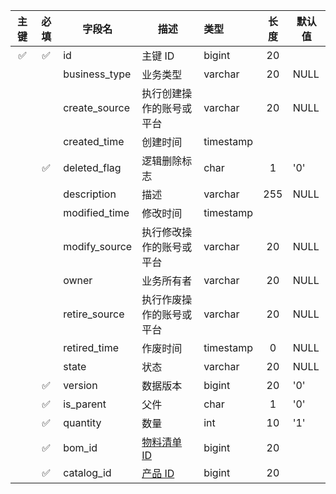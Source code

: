 <div class="database-data">

| 主键 | 必填 | 字段名        | 描述                                          | 类型      | 长度 | 默认值 |
| :--: | :--: | ------------- | --------------------------------------------- | :-------- | :--: | ------ |
|  ✅  |  ✅  | id            | 主键 ID                                       | bigint    |  20  |
|      |      | business_type | 业务类型                                      | varchar   |  20  | NULL   |
|      |      | create_source | 执行创建操作的账号或平台                      | varchar   |  20  | NULL   |
|      |      | created_time  | 创建时间                                      | timestamp |
|      |  ✅  | deleted_flag  | 逻辑删除标志                                  | char      |  1   | '0'    |
|      |      | description   | 描述                                          | varchar   | 255  | NULL   |
|      |      | modified_time | 修改时间                                      | timestamp |
|      |      | modify_source | 执行修改操作的账号或平台                      | varchar   |  20  | NULL   |
|      |      | owner         | 业务所有者                                    | varchar   |  20  | NULL   |
|      |      | retire_source | 执行作废操作的账号或平台                      | varchar   |  20  | NULL   |
|      |      | retired_time  | 作废时间                                      | timestamp |  0   | NULL   |
|      |      | state         | 状态                                          | varchar   |  20  | NULL   |
|      |  ✅  | version       | 数据版本                                      | bigint    |  20  | '0'    |
|      |  ✅  | is_parent     | 父件                                          | char      |  1   | '0'    |
|      |  ✅  | quantity      | 数量                                          | int       |  10  | '1'    |
|      |  ✅  | bom_id        | [物料清单 ID](/database/agc_bill_of_material) | bigint    |  20  |
|      |  ✅  | catalog_id    | [产品 ID](/database/agc_catalog)              | bigint    |  20  |

</div>
